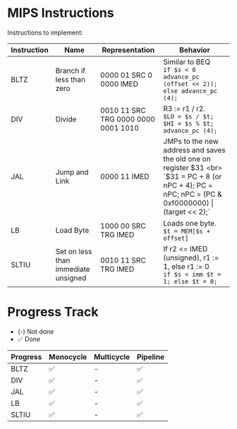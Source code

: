 # MIPS Instructions

Instructions to implement:

| **Instruction**   | **Name**  | **Representation**  | **Behavior**  |
|-------|---|-------------------------|---|
| BLTZ  | Branch if less than zero  | 0000 01 SRC 0 0000 IMED |  Similar to BEQ <br> `if $s < 0 advance_pc (offset << 2)); else advance_pc (4);` |
| DIV   | Divide | 0010 11 SRC TRG 0000 0000 0001 1010    |   R3 := r1 / r2. <br> `$LO = $s / $t; $HI = $s % $t; advance_pc (4); `|
| JAL   | Jump and Link  | 0000 11 IMED            |  JMPs to the new address and saves the old one on register $31 <br> `$31 = PC + 8 (or nPC + 4); PC = nPC; nPC = (PC & 0xf0000000) \| (target << 2);` |
| LB    | Load Byte  | 1000 00 SRC TRG IMED  | Loads one byte. <br>`$t = MEM[$s + offset]`  |
| SLTIU | Set on less than immediate unsigned  | 0010 11 SRC TRG IMED        |  If r2 <= IMED (unsigned), r1 := 1, else r1 := 0 <br> `if $s < imm $t = 1; else $t = 0;` |


# Progress Track

- (-) Not done
- ✅  Done

| **Progress**   | **Monocycle**  | **Multicycle**  | **Pipeline**  |
|----------------|----------------|-----------------|---------------|
| BLTZ           | ✅             | -               | ✅           |
| DIV            | ✅             | -               | ✅           |
| JAL            | ✅             | -               | ✅           |
| LB             | ✅             | -               | ✅           |
| SLTIU          | ✅             | -               | ✅           |